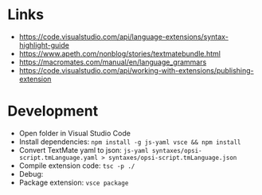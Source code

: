 # Links

- https://code.visualstudio.com/api/language-extensions/syntax-highlight-guide
- https://www.apeth.com/nonblog/stories/textmatebundle.html
- https://macromates.com/manual/en/language_grammars
- https://code.visualstudio.com/api/working-with-extensions/publishing-extension

# Development
- Open folder in Visual Studio Code
- Install dependencies: `npm install -g js-yaml vsce && npm install`
- Convert TextMate yaml to json: `js-yaml syntaxes/opsi-script.tmLanguage.yaml > syntaxes/opsi-script.tmLanguage.json`
- Compile extension code: `tsc -p ./`
- Debug: <F5>
- Package extension: `vsce package`

